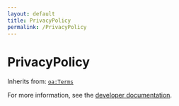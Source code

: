 ```yaml
---
layout: default
title: PrivacyPolicy
permalink: /PrivacyPolicy
---
```


# PrivacyPolicy


Inherits from: [`oa:Terms`](https://openactive.io/Terms)

For more information, see the [developer documentation](https://developer.openactive.io/data-model/types/).